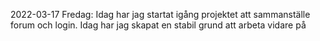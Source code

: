 2022-03-17 Fredag:
Idag har jag startat igång projektet att sammanställe forum och login. Idag har jag skapat en stabil grund att arbeta vidare på